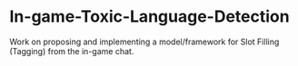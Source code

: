 # In-game-Toxic-Language-Detection
Work on proposing and implementing a model/framework for Slot Filling (Tagging) from the in-game chat.
